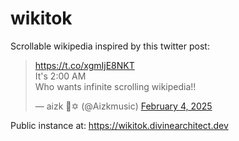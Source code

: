 # wikitok
Scrollable wikipedia inspired by this twitter post:

<blockquote class="twitter-tweet"><p lang="en" dir="ltr"><a href="https://t.co/xgmIjE8NKT">https://t.co/xgmIjE8NKT</a><br>It&#39;s 2:00 AM <br>Who wants infinite scrolling wikipedia!!</p>&mdash; aizk ✡️ (@Aizkmusic) <a href="https://twitter.com/Aizkmusic/status/1886669151516705028?ref_src=twsrc%5Etfw">February 4, 2025</a></blockquote> 


Public instance at:
https://wikitok.divinearchitect.dev
